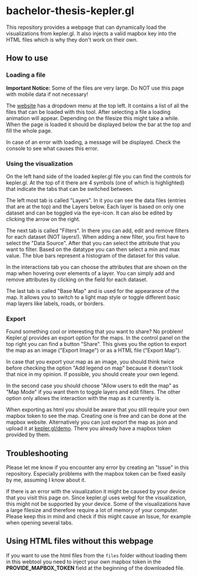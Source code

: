 # bachelor-thesis-kepler.gl

This repository provides a webpage that can dynamically load the visualizations from kepler.gl. It also injects a valid mapbox key into the HTML files which is why they don't work on their own.

## How to use

### Loading a file

**Important Notice:** Some of the files are very large. Do NOT use this page with mobile data if not necessary!

The [website](https://julianegbert.github.io/bachelor-thesis-kepler.gl/) has a dropdown menu at the top left. It contains a list of all the files that can be loaded with this tool. After selecting a file a loading animation will appear. Depending on the filesize this might take a while. When the page is loaded it should be displayed below the bar at the top and fill the whole page.

In case of an error with loading, a message will be displayed. Check the console to see what causes this error.

### Using the visualization

On the left hand side of the loaded kepler.gl file you can find the controls for kepler.gl. At the top of it there are 4 symbols (one of which is highlighted) that indicate the tabs that can be switched between.

The left most tab is called "Layers". In it you can see the data files (entries that are at the top) and the Layers below. Each layer is based on only one dataset and can be toggled via the eye-icon. It can also be edited by clicking the arrow on the right.

The next tab is called "Filters". In there you can add, edit and remove filters for each dataset (NOT layers!). When adding a new filter, you first have to select the "Data Source". After that you can select the attribute that you want to filter. Based on the datatype you can then select a min and max value. The blue bars represent a histogram of the dataset for this value.

In the interactions tab you can choose the attributes that are shown on the map when hovering over elements of a layer. You can simply add and remove attributes by clicking on the field for each dataset.

The last tab is called "Base Map" and is used for the appearance of the map. It allows you to switch to a light map style or toggle different basic map layers like labels, roads, or borders.

### Export

Found something cool or interesting that you want to share? No problem! Kepler.gl provides an export option for the maps. In the control panel on the top right you can find a button "Share". This gives you the option to export the map as an image ("Export Image") or as a HTML file ("Export Map").

In case that you export your map as an image, you should think twice before checking the option "Add legend on map" because it doesn't look that nice in my opinion. If possible, you should create your own legend.

In the second case you should choose "Allow users to edit the map" as "Map Mode" if you want them to toggle layers and edit filters. The other option only allows the interaction with the map as it currently is.

When exporting as html you should be aware that you still require your own mapbox token to see the map. Creating one is free and can be done at the mapbox website. Alternatively you can just export the map as json and upload it at [kepler.gl/demo](kepler.gl/demo). There you already have a mapbox token provided by them.

## Troubleshooting

Please let me know if you encounter any error by creating an "Issue" in this repository. Especially problems with the mapbox token can be fixed easily by me, assuming I know about it.

If there is an error with the visualization it might be caused by your device that you visit this page on. Since kepler.gl uses webgl for the visualization, this might not be supported by your device. Some of the visualizations have a large filesize and therefore require a lot of memory of your computer. Please keep this in mind and check if this might cause an Issue, for example when opening several tabs.

## Using HTML files without this webpage

If you want to use the html files from the `files` folder without loading them in this webtool you need to inject your own mapbox token in the **PROVIDE_MAPBOX_TOKEN** field at the beginning of the downloaded file.
